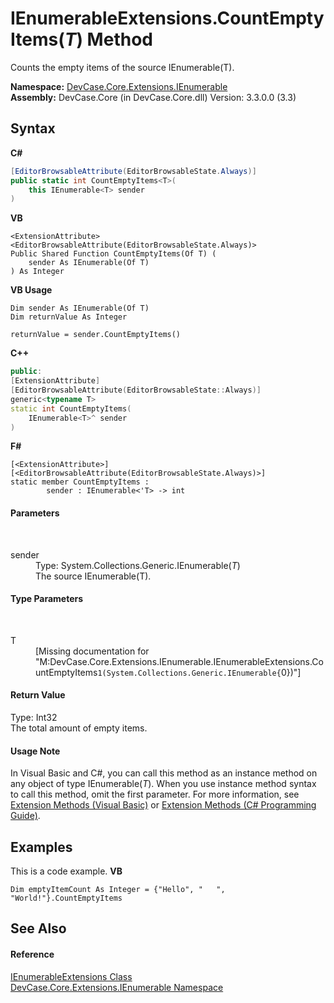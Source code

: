 # IEnumerableExtensions.CountEmptyItems(*T*) Method 
 

Counts the empty items of the source IEnumerable(T).

**Namespace:**&nbsp;<a href="N_DevCase_Core_Extensions_IEnumerable">DevCase.Core.Extensions.IEnumerable</a><br />**Assembly:**&nbsp;DevCase.Core (in DevCase.Core.dll) Version: 3.3.0.0 (3.3)

## Syntax

**C#**<br />
``` C#
[EditorBrowsableAttribute(EditorBrowsableState.Always)]
public static int CountEmptyItems<T>(
	this IEnumerable<T> sender
)

```

**VB**<br />
``` VB
<ExtensionAttribute>
<EditorBrowsableAttribute(EditorBrowsableState.Always)>
Public Shared Function CountEmptyItems(Of T) ( 
	sender As IEnumerable(Of T)
) As Integer
```

**VB Usage**<br />
``` VB Usage
Dim sender As IEnumerable(Of T)
Dim returnValue As Integer

returnValue = sender.CountEmptyItems()
```

**C++**<br />
``` C++
public:
[ExtensionAttribute]
[EditorBrowsableAttribute(EditorBrowsableState::Always)]
generic<typename T>
static int CountEmptyItems(
	IEnumerable<T>^ sender
)
```

**F#**<br />
``` F#
[<ExtensionAttribute>]
[<EditorBrowsableAttribute(EditorBrowsableState.Always)>]
static member CountEmptyItems : 
        sender : IEnumerable<'T> -> int 

```


#### Parameters
&nbsp;<dl><dt>sender</dt><dd>Type: System.Collections.Generic.IEnumerable(*T*)<br />The source IEnumerable(T).</dd></dl>

#### Type Parameters
&nbsp;<dl><dt>T</dt><dd>\[Missing <typeparam name="T"/> documentation for "M:DevCase.Core.Extensions.IEnumerable.IEnumerableExtensions.CountEmptyItems``1(System.Collections.Generic.IEnumerable{``0})"\]</dd></dl>

#### Return Value
Type: Int32<br />The total amount of empty items.

#### Usage Note
In Visual Basic and C#, you can call this method as an instance method on any object of type IEnumerable(*T*). When you use instance method syntax to call this method, omit the first parameter. For more information, see <a href="https://docs.microsoft.com/dotnet/visual-basic/programming-guide/language-features/procedures/extension-methods">Extension Methods (Visual Basic)</a> or <a href="https://docs.microsoft.com/dotnet/csharp/programming-guide/classes-and-structs/extension-methods">Extension Methods (C# Programming Guide)</a>.

## Examples
This is a code example. 
**VB**<br />
``` VB
Dim emptyItemCount As Integer = {"Hello", "   ", "World!"}.CountEmptyItems
```


## See Also


#### Reference
<a href="T_DevCase_Core_Extensions_IEnumerable_IEnumerableExtensions">IEnumerableExtensions Class</a><br /><a href="N_DevCase_Core_Extensions_IEnumerable">DevCase.Core.Extensions.IEnumerable Namespace</a><br />